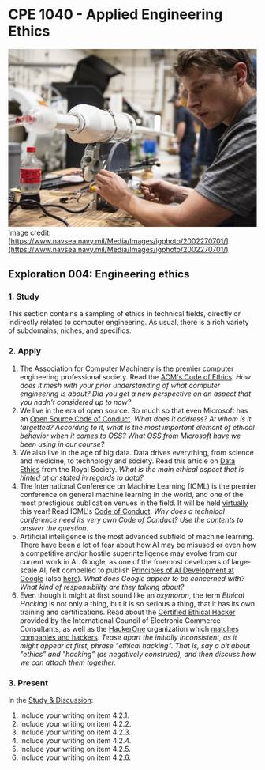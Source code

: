 # CPE 1040 - Applied Engineering Ethics

![alt text](images/dod-hack-a-vent-inno-challenge.jpeg "DoD Hack-a-Vent Innovation Challenge 2020")
Image credit: [https://www.navsea.navy.mil/Media/Images/igphoto/2002270701/](https://www.navsea.navy.mil/Media/Images/igphoto/2002270701/)

## Exploration 004: Engineering ethics

### 1. Study

This section contains a sampling of ethics in technical fields, directly or indirectly related to computer engineering. As usual, there is a rich variety of subdomains, niches, and specifics.

### 2. Apply

1. The Association for Computer Machinery is the premier computer engineering professional society. Read the [ACM's Code of Ethics](https://www.acm.org/code-of-ethics). _How does it mesh with your prior understanding of what computer engineering is about? Did you get a new perspective on an aspect that you hadn't considered up to now?_
2. We live in the era of open source. So much so that even Microsoft has an [Open Source Code of Conduct](https://opensource.microsoft.com/codeofconduct/). _What does it address? At whom is it targetted? According to it, what is the most important element of ethical behavior when it comes to OSS? What OSS from Microsoft have we been using in our course?_
3. We also live in the age of big data. Data drives everything, from science and medicine, to technology and society. Read this article on [Data Ethics](https://royalsocietypublishing.org/doi/pdf/10.1098/rsta.2016.0360) from the Royal Society. _What is the main ethical aspect that is hinted at or stated in regards to data?_
4. The International Conference on Machine Learning (ICML) is the premier conference on general machine learning in the world, and one of the most prestigious publication venues in the field. It will be held [virtually](https://icml.cc/) this year! Read ICML's [Code of Conduct](https://icml.cc/public/CodeOfConduct). _Why does a technical conference need its very own Code of Conduct? Use the contents to answer the question._
5. Artificial intelligence is the most advanced subfield of machine learning. There have been a lot of fear about how AI may be misused or even how a competitive and/or hostile superintelligence may evolve from our current work in AI. Google, as one of the foremost developers of large-scale AI, felt compelled to publish [Principles of AI Development at Google](https://ai.google/principles/) (also [here](https://ai.google/static/documents/responsible-development-of-ai.pdf)). _What does Google appear to be concerned with? What kind of responsibility are they talking about?_
6. Even though it might at first sound like an _oxymoron_, the term _Ethical Hacking_ is not only a thing, but it is so serious a thing, that it has its own training and certifications. Read about the [Certified Ethical Hacker](https://www.eccouncil.org/ethical-hacking/) provided by the International Council of Electronic Commerce Consultants, as well as the [HackerOne](https://www.hackerone.com/) organization which [matches companies and hackers](https://www.backblaze.com/blog/how-hackers-can-help-backblaze-and-the-ethical-hackers-on-hackerone/). _Tease apart the initially inconsistent, as it might appear at first, phrase "ethical hacking". That is, say a bit about "ethics" and "hacking" (as negatively construed), and then discuss how we can attach them together._

### 3. Present

In the [Study & Discussion](README.md):

1. Include your writing on item 4.2.1.
2. Include your writing on item 4.2.2.
3. Include your writing on item 4.2.3.
4. Include your writing on item 4.2.4.
5. Include your writing on item 4.2.5.
6. Include your writing on item 4.2.6.
